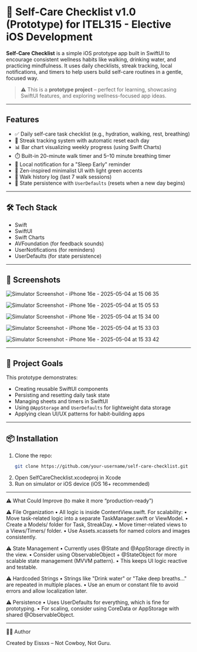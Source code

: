 # 🌿 Self-Care Checklist v1.0 (Prototype) for ITEL315 - Elective iOS Development

**Self-Care Checklist** is a simple iOS prototype app built in SwiftUI to encourage consistent wellness habits like walking, drinking water, and practicing mindfulness. It uses daily checklists, streak tracking, local notifications, and timers to help users build self-care routines in a gentle, focused way.

> ⚠️ This is a **prototype project** – perfect for learning, showcasing SwiftUI features, and exploring wellness-focused app ideas.

---

## Features

- ✅ Daily self-care task checklist (e.g., hydration, walking, rest, breathing)
- 📅 Streak tracking system with automatic reset each day
- 📊 Bar chart visualizing weekly progress (using Swift Charts)
- ⏱️ Built-in 20-minute walk timer and 5–10 minute breathing timer
- 🔔 Local notification for a "Sleep Early" reminder
- 🧘 Zen-inspired minimalist UI with light green accents
- 📆 Walk history log (last 7 walk sessions)
- 💾 State persistence with `UserDefaults` (resets when a new day begins)

---

## 🛠️ Tech Stack

- Swift
- SwiftUI
- Swift Charts
- AVFoundation (for feedback sounds)
- UserNotifications (for reminders)
- UserDefaults (for state persistence)

---

## 📸 Screenshots

![Simulator Screenshot - iPhone 16e - 2025-05-04 at 15 06 35](https://github.com/user-attachments/assets/cbf7b521-8f87-4585-89db-e0b26d88d9bb)

![Simulator Screenshot - iPhone 16e - 2025-05-04 at 15 05 53](https://github.com/user-attachments/assets/bd81cdc8-408a-45a7-96ce-82d32e2945fb)

![Simulator Screenshot - iPhone 16e - 2025-05-04 at 15 34 00](https://github.com/user-attachments/assets/3f60296a-1ef4-459e-8836-f4c3d2c8ed16)


![Simulator Screenshot - iPhone 16e - 2025-05-04 at 15 33 03](https://github.com/user-attachments/assets/d6d5ad95-7842-4c2c-90d7-f9355b89af7f)

![Simulator Screenshot - iPhone 16e - 2025-05-04 at 15 33 42](https://github.com/user-attachments/assets/e473886c-cb20-4de2-8f4c-951df059ed7d)

---

## 🧪 Project Goals

This prototype demonstrates:

- Creating reusable SwiftUI components
- Persisting and resetting daily task state
- Managing sheets and timers in SwiftUI
- Using `@AppStorage` and `UserDefaults` for lightweight data storage
- Applying clean UI/UX patterns for habit-building apps

---

## 📦 Installation

1. Clone the repo:
   ```bash
   git clone https://github.com/your-username/self-care-checklist.git
2.	Open SelfCareChecklist.xcodeproj in Xcode
3.	Run on simulator or iOS device (iOS 16+ recommended)

---

⚠️ What Could Improve (to make it more “production-ready”)

⚠️ File Organization
	•	All logic is inside ContentView.swift. For scalability:
	•	Move task-related logic into a separate TaskManager.swift or ViewModel.
	•	Create a Models/ folder for Task, StreakDay.
	•	Move timer-related views to a Views/Timers/ folder.
	•	Use Assets.xcassets for named colors and images consistently.

⚠️ State Management
	•	Currently uses @State and @AppStorage directly in the view.
	•	Consider using ObservableObject + @StateObject for more scalable state management (MVVM pattern).
	•	This keeps UI logic reactive and testable.

⚠️ Hardcoded Strings
	•	Strings like "Drink water" or "Take deep breaths..." are repeated in multiple places.
	•	Use an enum or constant file to avoid errors and allow localization later.

⚠️ Persistence
	•	Uses UserDefaults for everything, which is fine for prototyping.
	•	For scaling, consider using CoreData or AppStorage with shared @ObservableObject.

---

🧑‍💻 Author

Created by Eissxs – Not Cowboy, Not Guru.
